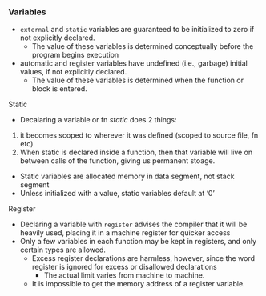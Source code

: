 
### Variables
- `external` and `static` variables are guaranteed to be initialized to zero if not explicitly declared.
	- The value of these variables is determined conceptually before the program begins execution 
- automatic and register variables have undefined (i.e., garbage) initial values, if not explicitly declared.
	- The value of these variables is determined when the function or block is entered.

Static
- Decalaring a variable or fn *static* does 2 things:
1. it becomes scoped to wherever it was defined (scoped to source file, fn etc)
2. When static is declared inside a function, then that variable will live on between calls of the function, giving us permanent stoage. 
- Static variables are allocated memory in data segment, not stack segment
- Unless initialized with a value, static variables default at ‘0’

Register
- Declaring a variable with `register` advises the compiler that it will be heavily used, placing it in a machine register for quicker access
- Only a few variables in each function may be kept in registers, and only certain types are allowed.
	- Excess register declarations are harmless, however, since the word register is ignored for excess or disallowed declarations
		- The actual limit varies from machine to machine.
	- It is impossible to get the memory address of a register variable. 
